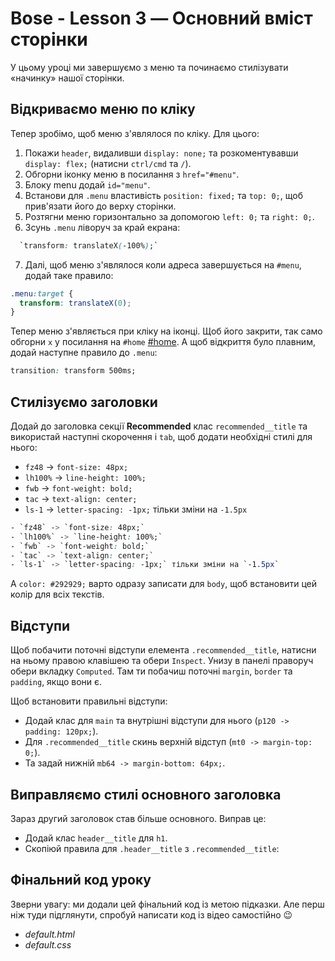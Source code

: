 # Bose - Lesson 3 — Основний вміст сторінки

У цьому уроці ми завершуємо з меню та починаємо стилізувати «начинку» нашої сторінки.

## Відкриваємо меню по кліку

Тепер зробімо, щоб меню з'являлося по кліку. Для цього:

1. Покажи `header`, видаливши `display: none;` та розкоментувавши `display: flex;` (натисни `ctrl/cmd` та `/`).
2. Обгорни іконку меню в посилання з `href="#menu"`.
3. Блоку menu додай `id="menu"`.
4. Встанови для `.menu` властивість `position: fixed;` та `top: 0;`, щоб прив'язати його до верху сторінки.
5. Розтягни меню горизонтально за допомогою `left: 0;` та `right: 0;`.
6. Зсунь `.menu` ліворуч за край екрана:
```css
  `transform: translateX(-100%);`
```

7. Далі, щоб меню з'являлося коли адреса завершується на `#menu`, додай таке правило:
```css
.menu:target {
  transform: translateX(0);
}
```
Тепер меню з'являється при кліку на іконці. Щоб його закрити, так само обгорни `x` у посилання на `#home` [#home](посилання-сюди). А щоб відкриття було плавним, додай наступне правило до `.menu`:

```css
transition: transform 500ms;
```
## Стилізуємо заголовки

Додай до заголовка секції **Recommended** клас `recommended__title` та використай наступні скорочення і `tab`, щоб додати необхідні стилі для нього:

- `fz48` -> `font-size: 48px;`
- `lh100%` -> `line-height: 100%;`
- `fwb` -> `font-weight: bold;`
- `tac` -> `text-align: center;`
- `ls-1` -> `letter-spacing: -1px;` тільки зміни на `-1.5px`

```css
- `fz48` -> `font-size: 48px;`
- `lh100%` -> `line-height: 100%;`
- `fwb` -> `font-weight: bold;`
- `tac` -> `text-align: center;`
- `ls-1` -> `letter-spacing: -1px;` тільки зміни на `-1.5px`
```
А `color: #292929;` варто одразу записати для `body`, щоб встановити цей колір для всіх текстів.

## Відступи

Щоб побачити поточні відступи елемента `.recommended__title`, натисни на ньому правою клавішею та обери `Inspect`. Унизу в панелі праворуч обери вкладку `Computed`. Там ти побачиш поточні `margin`, `border` та `padding`, якщо вони є.

Щоб встановити правильні відступи:

- Додай клас для `main` та внутрішні відступи для нього (`p120 -> padding: 120px;`).
- Для `.recommended__title` скинь верхній відступ (`mt0 -> margin-top: 0;`).
- Та задай нижній `mb64 -> margin-bottom: 64px;`.

## Виправляємо стилі основного заголовка

Зараз другий заголовок став більше основного. Виправ це:

- Додай клас `header__title` для `h1`.
- Скопіюй правила для `.header__title` з `.recommended__title`:

  


## Фінальний код уроку
Зверни увагу: ми додали цей фінальний код із метою підказки. Але перш ніж туди підглянути, спробуй написати код із відео самостійно 😉

- *default.html*
- *default.css*
